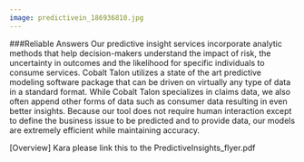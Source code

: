 ```yaml
---
image: predictivein_186936810.jpg
---
```

###Reliable Answers
Our predictive insight services incorporate analytic methods that help decision-makers understand the impact of risk, the uncertainty in outcomes and the likelihood for specific individuals to consume services. Cobalt Talon utilizes a state of the art predictive modeling software package that can be driven on virtually any type of data in a standard format. While Cobalt Talon specializes in claims data, we also often append other forms of data such as consumer data resulting in even better insights. Because our tool does not require human interaction except to define the business issue to be predicted and to provide data, our models are extremely efficient while maintaining accuracy.

[Overview]
Kara please link this to the PredictiveInsights_flyer.pdf
